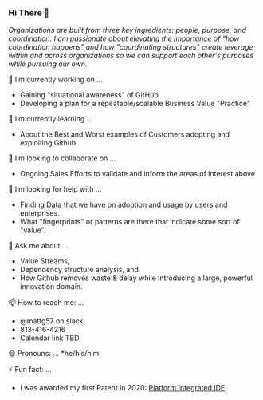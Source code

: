 ### Hi There 👋

<!--
**MattG57/MattG57** is a ✨ _special_ ✨ repository because its `README.md` (this file) appears on your GitHub profile. -->

*Organizations are built from three key ingredients: people, purpose, and coordination. I am passionate about elevating the importance of "how coordination happens" and how "coordinating structures" create leverage within and across organizations so we can support each other's purposes while pursuing our own.*

 🔭 I’m currently working on ...

* Gaining "situational awareness" of GitHub
* Developing a plan for a repeatable/scalable Business Value "Practice"

 🌱 I’m currently learning ...
* About the Best and Worst examples of Customers adopting and exploiting Github

 👯 I’m looking to collaborate on ...
* Ongoing Sales Efforts to validate and inform the areas of interest above

 🤔 I’m looking for help with ...
* Finding Data that we have on adoption and usage by users and enterprises.
* What "fingerprints" or patterns are there that indicate some sort of "value".

 💬 Ask me about ...
* Value Streams, 
* Dependency structure analysis, and 
* How Github removes waste & delay while introducing a large, powerful innovation domain.

 📫 How to reach me: ...
* @mattg57 on slack
* 813-416-4216
* Calendar link TBD

 😄 Pronouns: ...
*he/his/him

 ⚡ Fun fact: ...
* I was awarded my first Patent in 2020: [Platform Integrated IDE](https://patft.uspto.gov/netacgi/nph-Parser?Sect1=PTO1&Sect2=HITOFF&d=PALL&p=1&u=%2Fnetahtml%2FPTO%2Fsrchnum.htm&r=1&f=G&l=50&s1=10,841,185.PN.&OS=PN/10,841,185&RS=PN/10,841,185).

